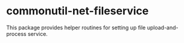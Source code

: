 # commonutil-net-fileservice

This package provides helper routines for setting up file upload-and-process service.
